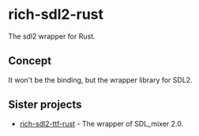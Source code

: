 # rich-sdl2-rust

The sdl2 wrapper for Rust.

## Concept

It won't be the binding, but the wrapper library for SDL2.

## Sister projects

- [rich-sdl2-ttf-rust](https://github.com/MikuroXina/rich-sdl2-ttf-rust) - The wrapper of SDL_mixer 2.0.

